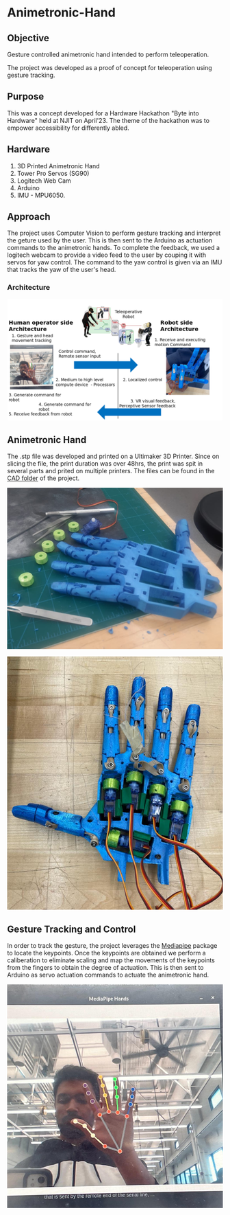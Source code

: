 # Animetronic-Hand

## Objective
Gesture controlled animetronic hand intended to perform teleoperation. 

The project was developed as a proof of concept for teleoperation using gesture tracking.

## Purpose
This was a concept developed for a Hardware Hackathon "Byte into Hardware" held at NJIT on April'23. The theme of the hackathon was to empower accessibility for differently abled. 

## Hardware
1. 3D Printed Animetronic Hand
2. Tower Pro Servos (SG90)
3. Logitech Web Cam
4. Arduino
5. IMU - MPU6050.

## Approach
The project uses Computer Vision to perform gesture tracking and interpret the geture used by the user. This is then sent to the Arduino as actuation commands to the animetronic hands.
To complete the feedback, we used a logitech webcam to provide a video feed to the user by couping it with servos for yaw control. The command to the yaw control is given via an IMU that tracks the yaw of the user's head.

### Architecture
![Architecture](/images/Archi.png)

## Animetronic Hand
The .stp file was developed and printed on a Ultimaker 3D Printer. Since on slicing the file, the print duration was over 48hrs, the print was spit in several parts and prited on multiple printers.
The files can be found in the [CAD folder](./CAD) of the project.

![3D Printed Parts](/images/3d_printed_parts.png)

![Final Assembly](/images/Assembled_hand.png)

## Gesture Tracking and Control
In order to track the gesture, the project leverages the [Mediapipe](https://developers.google.com/mediapipe/solutions/vision/hand_landmarker/python) package to locate the keypoints. Once the keypoints are obtained we perform a caliberation to eliminate scaling and map the movements of the keypoints from the fingers to obtain the degree of actuation. This is then sent to Arduino as servo actuation commands to actuate the animetronic hand. 

![Gesture Tracking](/images/Gesture_Tracking.png)
